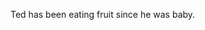 ﻿---short_name: tedname: Ted Doeposition: Writer---Ted has been eating fruit since he was baby.
